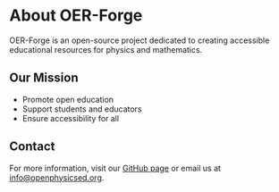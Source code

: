 # About OER-Forge

OER-Forge is an open-source project dedicated to creating accessible educational resources for physics and mathematics.

## Our Mission

- Promote open education
- Support students and educators
- Ensure accessibility for all

## Contact

For more information, visit our [GitHub page](https://github.com/open-physics-ed-org/oer-forge) or email us at info@openphysicsed.org.
